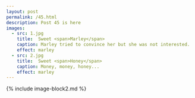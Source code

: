 ```yaml
---
layout: post
permalink: /45.html
description: Post 45 is here 
images:
  - src: 1.jpg
    title:  Sweet <span>Marley</span>
    caption: Marley tried to convince her but she was not interested. 
    effect: marley
  - src: 2.jpg
    title:  Sweet <span>Honey</span>
    caption: Money, money, honey... 
    effect: marley 
---
```


{% include image-block2.md %}
